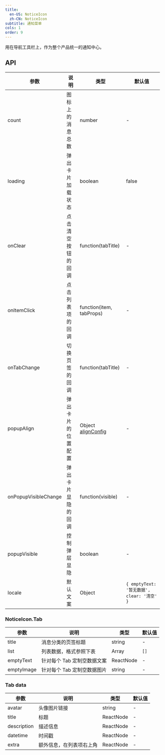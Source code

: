 ```yaml
---
title:
  en-US: NoticeIcon
  zh-CN: NoticeIcon
subtitle: 通知菜单
cols: 1
order: 9
---
```


用在导航工具栏上，作为整个产品统一的通知中心。

## API

| 参数 | 说明 | 类型 | 默认值 |
| --- | --- | --- | --- |
| count | 图标上的消息总数 | number | - |
| loading | 弹出卡片加载状态 | boolean | false |
| onClear | 点击清空按钮的回调 | function(tabTitle) | - |
| onItemClick | 点击列表项的回调 | function(item, tabProps) | - |
| onTabChange | 切换页签的回调 | function(tabTitle) | - |
| popupAlign | 弹出卡片的位置配置 | Object [alignConfig](https://github.com/yiminghe/dom-align#alignconfig-object-details) | - |
| onPopupVisibleChange | 弹出卡片显隐的回调 | function(visible) | - |
| popupVisible | 控制弹层显隐 | boolean | - |
| locale | 默认文案 | Object | `{ emptyText: '暂无数据', clear: '清空' }` |

### NoticeIcon.Tab

| 参数       | 说明                        | 类型      | 默认值 |
| ---------- | --------------------------- | --------- | ------ |
| title      | 消息分类的页签标题          | string    | -      |
| list       | 列表数据，格式参照下表      | Array     | `[]`   |
| emptyText  | 针对每个 Tab 定制空数据文案 | ReactNode | -      |
| emptyImage | 针对每个 Tab 定制空数据图片 | string    | -      |

### Tab data

| 参数        | 说明                     | 类型      | 默认值 |
| ----------- | ------------------------ | --------- | ------ |
| avatar      | 头像图片链接             | string    | -      |
| title       | 标题                     | ReactNode | -      |
| description | 描述信息                 | ReactNode | -      |
| datetime    | 时间戳                   | ReactNode | -      |
| extra       | 额外信息，在列表项右上角 | ReactNode | -      |
